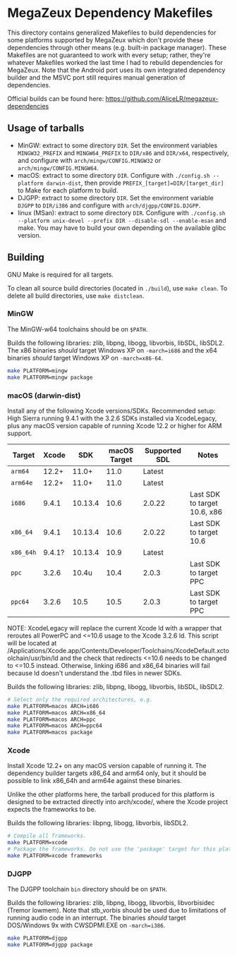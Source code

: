 # MegaZeux Dependency Makefiles

This directory contains generalized Makefiles to build dependencies for
some platforms supported by MegaZeux which don't provide these dependencies
through other means (e.g. built-in package manager). These Makefiles are
not guaranteed to work with every setup; rather, they're whatever Makefiles
worked the last time I had to rebuild dependencies for MegaZeux. Note that
the Android port uses its own integrated dependency builder and the
MSVC port still requires manual generation of dependencies.

Official builds can be found here: https://github.com/AliceLR/megazeux-dependencies

## Usage of tarballs

* MinGW: extract to some directory `DIR`. Set the environment variables `MINGW32_PREFIX`
  and `MINGW64_PREFIX` to `DIR/x86` and `DIR/x64`, respectively, and configure with
  `arch/mingw/CONFIG.MINGW32` or `arch/mingw/CONFIG.MINGW64`.
* macOS: extract to some directory `DIR`. Configure with
  `./config.sh --platform darwin-dist`, then provide `PREFIX_[target]=DIR/[target_dir]`
  to Make for each platform to build.
* DJGPP: extract to some directory `DIR`. Set the environment variable `DJGPP`
  to `DIR/i386` and configure with `arch/djgpp/CONFIG.DJGPP`.
* linux (MSan): extract to some directory `DIR`. Configure with
  `./config.sh --platform unix-devel --prefix DIR --disable-sdl --enable-msan` and make.
  You may have to build your own depending on the available glibc version.

## Building

GNU Make is required for all targets.

To clean all source build directories (located in `./build`), use `make clean`.
To delete all build directories, use `make distclean`.

### MinGW
The MinGW-w64 toolchains should be on `$PATH`.

Builds the following libraries: zlib, libpng, libogg, libvorbis, libSDL, libSDL2.
The x86 binaries *should* target Windows XP on  `-march=i686` and
the x64 binaries *should* target Windows XP on `-march=x86-64`.

```sh
make PLATFORM=mingw
make PLATFORM=mingw package
```

### macOS (darwin-dist)
Install any of the following Xcode versions/SDKs.
Recommended setup: High Sierra running 9.4.1 with the 3.2.6 SDKs installed via XcodeLegacy,
plus any macOS version capable of running Xcode 12.2 or higher for ARM support.

| Target    | Xcode	| SDK		| macOS Target	| Supported SDL	| Notes |
|-----------|-----------|---------------|---------------|---------------|-------|
| `arm64`   | 12.2+	| 11.0+		| 11.0		| Latest	|
| `arm64e`  | 12.2+	| 11.0+		| 11.0		| Latest	|
| `i686`    | 9.4.1	| 10.13.4	| 10.6		| 2.0.22	| Last SDK to target 10.6, x86
| `x86_64`  | 9.4.1	| 10.13.4	| 10.6		| 2.0.22	| Last SDK to target 10.6
| `x86_64h` | 9.4.1?	| 10.13.4	| 10.9		| Latest	|
| `ppc`     | 3.2.6	| 10.4u		| 10.4		| 2.0.3		| Last SDK to target PPC
| `ppc64`   | 3.2.6	| 10.5		| 10.5		| 2.0.3		| Last SDK to target PPC

NOTE: XcodeLegacy will replace the current Xcode ld with a wrapper that reroutes all
PowerPC and <=10.6 usage to the Xcode 3.2.6 ld. This script will be located at
/Applications/Xcode.app/Contents/Developer/Toolchains/XcodeDefault.xctoolchain/usr/bin/ld
and the check that redirects <=10.6 needs to be changed to <=10.5 instead. Otherwise,
linking i686 and x86_64 binaries will fail because ld doesn't understand the .tbd files
in newer SDKs.

Builds the following libraries: zlib, libpng, libogg, libvorbis, libSDL, libSDL2.

```sh
# Select only the required architectures, e.g.
make PLATFORM=macos ARCH=i686
make PLATFORM=macos ARCH=x86_64
make PLATFORM=macos ARCH=ppc
make PLATFORM=macos ARCH=ppc64
make PLATFORM=macos package
```

### Xcode
Install Xcode 12.2+ on any macOS version capable of running it. The dependency
builder targets x86_64 and arm64 only, but it should be possible to link x86_64h and arm64e
against these binaries.

Unlike the other platforms here, the tarball produced for this platform is designed
to be extracted directly into arch/xcode/, where the Xcode project expects the frameworks to be.

Builds the following libraries: libpng, libogg, libvorbis, libSDL2.
```sh
# Compile all frameworks.
make PLATFORM=xcode
# Package the frameworks. Do not use the 'package' target for this platform.
make PLATFORM=xcode frameworks
```

### DJGPP
The DJGPP toolchain `bin` directory should be on `$PATH`.

Builds the following libraries: zlib, libpng, libogg, libvorbis,
libvorbisidec (Tremor lowmem).
Note that stb_vorbis should be used due to limitations of running
audio code in an interrupt.
The binaries *should* target DOS/Windows 9x with CWSDPMI.EXE on `-march=i386`.

```sh
make PLATFORM=djgpp
make PLATFORM=djgpp package
```
